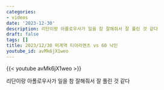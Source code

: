 ```yaml
---
categories:
- videos
date: '2023-12-30'
description: 리단이랑 아폴로우사가 일을 참 잘해줘서 잘 풀린 것 같다
draft: false
tags: []
title: 2023/12/30 미계역 티아라멘츠 vs 60 낙인
youtube_id: avMk6jX1weo
---
```



{{< youtube avMk6jX1weo >}}

리단이랑 아폴로우사가 일을 참 잘해줘서 잘 풀린 것 같다